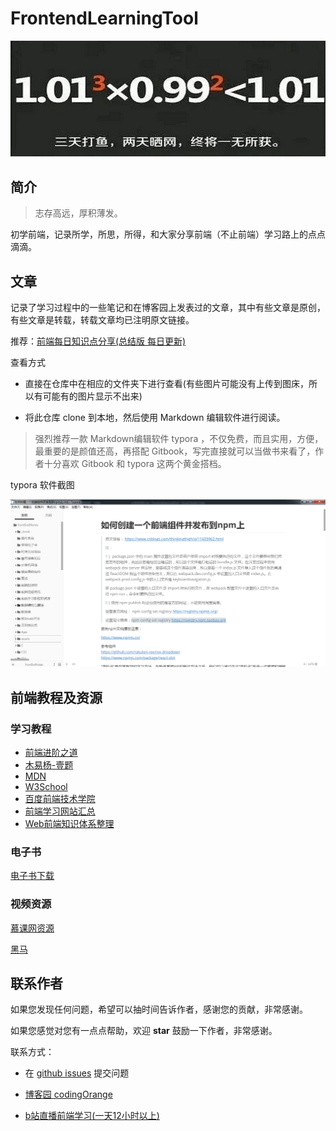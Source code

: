 # FrontendLearningTool

![FrontEndLearningTool主页图片](https://raw.githubusercontent.com/happyCoding1024/image-hosting/master/img/FrontEndLearningTool.jpg) 

## 简介

> 志存高远，厚积薄发。

初学前端，记录所学，所思，所得，和大家分享前端（不止前端）学习路上的点点滴滴。

## 文章

记录了学习过程中的一些笔记和在博客园上发表过的文章，其中有些文章是原创，有些文章是转载，转载文章均已注明原文链接。

推荐：[前端每日知识点分享(总结版 每日更新)](/面试/前端每日知识点分享(总结版).md)

查看方式

- 直接在仓库中在相应的文件夹下进行查看(有些图片可能没有上传到图床，所以有可能有的图片显示不出来)

- 将此仓库 clone 到本地，然后使用 Markdown 编辑软件进行阅读。

> 强烈推荐一款 Markdown编辑软件 typora ，不仅免费，而且实用，方便，最重要的是颜值还高，再搭配 Gitbook，写完直接就可以当做书来看了，作者十分喜欢 Gitbook 和 typora 这两个黄金搭档。

typora 软件截图

![](https://raw.githubusercontent.com/happyCoding1024/image-hosting/master/img/20200425181414.png)


## 前端教程及资源

### 学习教程

 - [前端进阶之道](https://yuchengkai.cn/)
 - [木易杨-壹题](https://muyiy.cn/question/)
 - [MDN](https://developer.mozilla.org/zh-CN/) 
 - [W3School](https://www.w3school.com.cn/) 
 - [百度前端技术学院](http://ife.baidu.com/) 
 - [前端学习网站汇总](/教程资源/前端学习网站.md)
 - [Web前端知识体系整理](/教程资源/Web前端知识体系整理.md)

### 电子书

[电子书下载](/doc/use/frontendLearningMaterial.md)

### 视频资源

[慕课网资源](/doc/use/moocLesson.md)

[黑马](/doc/use/heimaLesson.md)

## 联系作者

如果您发现任何问题，希望可以抽时间告诉作者，感谢您的贡献，非常感谢。

如果您感觉对您有一点点帮助，欢迎 **star** 鼓励一下作者，非常感谢。

联系方式：

- 在 [github issues](https://github.com/happyCoding1024/FrontendLearningTool/issues) 提交问题
- [博客园 codingOrange](https://www.cnblogs.com/zhangguicheng/)

- [b站直播前端学习(一天12小时以上)](https://space.bilibili.com/421338049)






